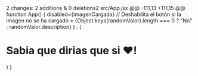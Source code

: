 <!doctype html>
<html lang="en">
  <head>
    <meta charset="UTF-8" />
    <link rel="icon" type="image/svg+xml" href="/vite.svg" />
    <meta name="viewport" content="width=device-width, initial-scale=1.0" />
    <title>Vite + React</title>
    <title>¿Quieres ser mi San Valentin?</title>
  </head>
  <body>
    <div id="root"></div>
    <script type="module" src="/src/main.jsx"></script>
  </body>
</html>
  2 changes: 2 additions & 0 deletions2  
src/App.jsx
@@ -111,13 +111,15 @@ function App() {
                disabled={imagenCargada} // Deshabilita el botón si la imagen no se ha cargado
              >
                {Object.keys(randomValor).length === 0 ? "No" : randomValor.description}
                <span hidden>{document.title = Object.keys(randomValor).length === 0 ? "¿Quieres ser mi San Valentin?" : randomValor.description}</span>
              </button>
            </div>
          </div>
        ) : (
          <div className="flex justify-center items-center flex-col space-y-10">
            <h1 className="text-4xl text-white font-bold">Sabia que dirias que si ❤️!</h1>
            <img src="https://i.pinimg.com/originals/9b/dc/c6/9bdcc6206c1d36a37149d31108c6bb41.gif" alt="" className="mx-auto" />
            <span hidden>{document.title = 'Sabia que dirias que si ❤️!'}</span>
          </div>
        )
      }
